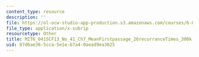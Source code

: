 ```yaml
---
content_type: resource
description: ''
file: https://ol-ocw-studio-app-production.s3.amazonaws.com/courses/6-041sc-probabilistic-systems-analysis-and-applied-probability-fall-2013/87d6ae365cca5e1eb7a40aead9ea3025_MIT6_041SCF13_No_41_Ch7_MeanFirstpassage_26recurranceTimes_300k.vtt
file_type: application/x-subrip
resourcetype: Other
title: MIT6_041SCF13_No_41_Ch7_MeanFirstpassage_26recurranceTimes_300k.srt
uid: 87d6ae36-5cca-5e1e-b7a4-0aead9ea3025
---
```

